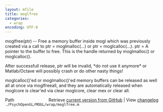 ```yaml
---
layout: mfile
title: moglfree
categories:
  - wrap
encoding: UTF-8
---
```


moglfree(ptr) -- Free a memory buffer inside mogl which was previously
created via a call to ptr = moglmalloc(...) or ptr = moglcalloc(...).
ptr = A pointer to the buffer to free. This is the handle returned by
moglmalloc() or moglcalloc().

After successfull release, ptr will be invalid, \*do not use it anymore\*
or Matlab/Octave will possibly crash or do other nasty things!

moglcalloc()'ed or moglmalloc()'ed memory buffers can be released as well
all at once via moglfreeall, and they are automatically released when
moglcore is clear'ed via clear moglcore, clear mex or clear all.



<div class="code_header" style="text-align:right;">
  <span style="float:left;">Path&nbsp;&nbsp;</span> <span class="counter">Retrieve <a href=
  "https://raw.github.com/Psychtoolbox-3/Psychtoolbox-3/beta/./PsychOpenGL/MOGL/wrap/moglfree.m">current version from GitHub</a> | View <a href=
  "https://github.com/Psychtoolbox-3/Psychtoolbox-3/commits/beta/./PsychOpenGL/MOGL/wrap/moglfree.m">changelog</a></span>
</div>
<div class="code">
  <code>./PsychOpenGL/MOGL/wrap/moglfree.m</code>
</div>
